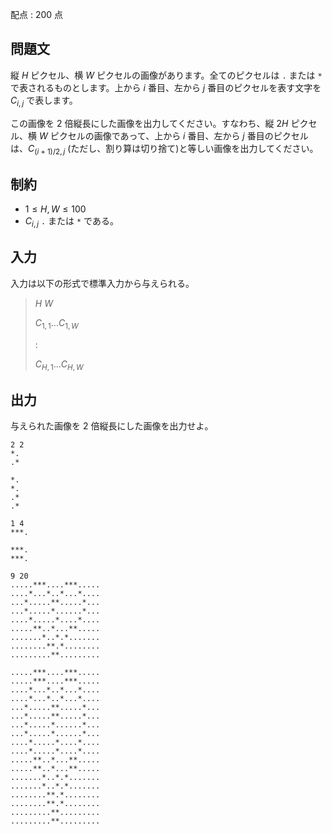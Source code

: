 配点 : $200$ 点

## 問題文

縦 $H$ ピクセル、横 $W$ ピクセルの画像があります。全てのピクセルは `.` または `*` で表されるものとします。上から $i$ 番目、左から $j$ 番目のピクセルを表す文字を $C_{i,j}$ で表します。

この画像を $2$ 倍縦長にした画像を出力してください。すなわち、縦 $2H$ ピクセル、横 $W$ ピクセルの画像であって、上から $i$ 番目、左から $j$ 番目のピクセルは、$C_{(i+1)/2,j}$ (ただし、割り算は切り捨て)と等しい画像を出力してください。

## 制約

- $1 \leq H, W \leq 100$
- $C_{i,j}$ `.` または `*` である。

## 入力

入力は以下の形式で標準入力から与えられる。

> $H$ $W$
> 
> $C_{1,1}...C_{1,W}$
> 
> :
> 
> $C_{H,1}...C_{H,W}$

## 出力

与えられた画像を $2$ 倍縦長にした画像を出力せよ。

```input1
2 2
*.
.*
```

```output1
*.
*.
.*
.*
```

```input2
1 4
***.
```

```output2
***.
***.
```

```input3
9 20
.....***....***.....
....*...*..*...*....
...*.....**.....*...
...*.....*......*...
....*.....*....*....
.....**..*...**.....
.......*..*.*.......
........**.*........
.........**.........
```

```output3
.....***....***.....
.....***....***.....
....*...*..*...*....
....*...*..*...*....
...*.....**.....*...
...*.....**.....*...
...*.....*......*...
...*.....*......*...
....*.....*....*....
....*.....*....*....
.....**..*...**.....
.....**..*...**.....
.......*..*.*.......
.......*..*.*.......
........**.*........
........**.*........
.........**.........
.........**.........
```